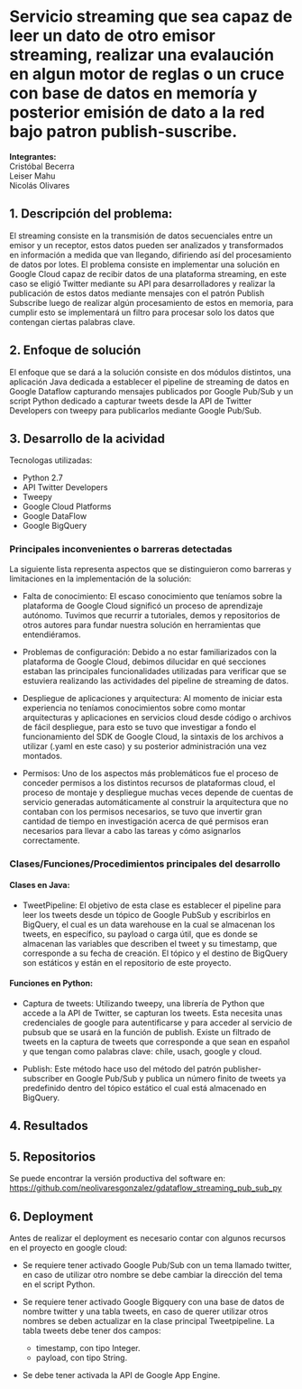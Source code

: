 # **Servicio streaming que sea capaz de leer un dato de otro emisor streaming, realizar una evalaución en algun motor de reglas o un cruce con base de datos en memoría y posterior emisión de dato a la red bajo patron publish-suscribe.**

**Integrantes:** <br />
Cristóbal Becerra <br />
Leiser Mahu<br />
Nicolás Olivares <br />

## 1. Descripción del problema:

El streaming consiste en la transmisión de datos secuenciales entre un emisor y un receptor, estos datos pueden ser analizados y transformados en información a medida que van llegando, difiriendo así del procesamiento de datos por lotes.
El problema consiste en implementar una solución en Google Cloud capaz de recibir datos de una plataforma streaming, en este caso se eligió Twitter mediante su API para desarrolladores y realizar la publicación de estos datos mediante mensajes con el patrón Publish Subscribe luego de realizar algún procesamiento de estos en memoria, para cumplir esto se implementará un filtro para procesar solo los datos que contengan ciertas palabras clave.

## 2. Enfoque de solución

El enfoque que se dará a la solución consiste en dos módulos distintos, una aplicación Java dedicada a establecer el pipeline de streaming de datos en Google Dataflow capturando mensajes publicados por Google Pub/Sub y un script Python dedicado a capturar tweets desde la API de Twitter Developers con tweepy para publicarlos mediante Google Pub/Sub.

## 3. Desarrollo de la acividad

Tecnologas utilizadas:

- Python 2.7 <br />
- API Twitter Developers <br />
- Tweepy <br />
- Google Cloud Platforms <br />
- Google DataFlow <br />
- Google BigQuery <br />


### Principales inconvenientes o barreras detectadas

La siguiente lista representa aspectos que se distinguieron como barreras y limitaciones en la implementación de la solución:

- Falta de conocimiento: El escaso conocimiento que teníamos sobre la plataforma de Google Cloud significó un proceso de aprendizaje autónomo. Tuvimos que recurrir a tutoriales, demos y repositorios de otros autores para fundar nuestra solución en herramientas que entendiéramos.

- Problemas de configuración: Debido a no estar familiarizados con la plataforma de Google Cloud, debimos dilucidar en qué secciones estaban las principales funcionalidades utilizadas para verificar que se estuviera realizando las actividades del pipeline de streaming de datos.

- Despliegue de aplicaciones y arquitectura: Al momento de iniciar esta experiencia no teníamos conocimientos sobre como montar arquitecturas y aplicaciones en servicios cloud desde código o archivos de fácil despliegue, para esto se tuvo que investigar a fondo el funcionamiento del SDK de Google Cloud, la sintaxis de los archivos a utilizar (.yaml en este caso) y su posterior administración una vez montados.
 
- Permisos: Uno de los aspectos más problemáticos fue el proceso de conceder permisos a los distintos recursos de plataformas cloud, el proceso de montaje y despliegue muchas veces depende de cuentas de servicio generadas automáticamente al construir la arquitectura que no contaban con los permisos necesarios, se tuvo que invertir gran cantidad de tiempo en investigación acerca de qué permisos eran necesarios para llevar a cabo las tareas y cómo asignarlos correctamente.

### Clases/Funciones/Procedimientos principales del desarrollo

#### Clases en Java:
- TweetPipeline: El objetivo de esta clase es establecer el pipeline para leer los tweets desde un tópico de Google PubSub y escribirlos en BigQuery, el cual es un data warehouse en la cual se almacenan los tweets, en específico, su payload o carga útil, que es donde se almacenan las variables que describen el tweet y su timestamp, que corresponde a su fecha de creación.
El tópico y el destino de BigQuery son estáticos y están en el repositorio de este proyecto.

#### Funciones en Python:

 - Captura de tweets: Utilizando tweepy, una librería de Python que accede a la API de Twitter, se capturan los tweets. Esta necesita unas credenciales de google para autentificarse y para acceder al servicio de pubsub que se usará en la función de publish. Existe un filtrado de tweets en la captura de tweets que corresponde a que sean en español y que tengan como palabras clave: chile, usach, google y cloud.

 - Publish: Este método hace uso del método del patrón publisher-subscriber en Google Pub/Sub y publica un número finito de tweets ya predefinido dentro del tópico estático el cual está almacenado en BigQuery. 


## 4. Resultados



## 5. Repositorios

Se puede encontrar la versión productiva del software en: https://github.com/neolivaresgonzalez/gdataflow_streaming_pub_sub_py

## 6. Deployment

Antes de realizar el deployment es necesario contar con algunos recursos en el proyecto en google cloud:
 
- Se requiere tener activado Google Pub/Sub con un tema llamado twitter, en caso de utilizar otro nombre se debe cambiar la dirección del tema en el script Python.

- Se requiere tener activado Google Bigquery con una base de datos de nombre twitter y una tabla tweets, en caso de querer utilizar otros nombres se deben actualizar en la clase principal Tweetpipeline. La tabla tweets debe tener dos campos:
  - timestamp, con tipo Integer.
  - payload, con tipo String.

- Se debe tener activada la API de Google App Engine.




